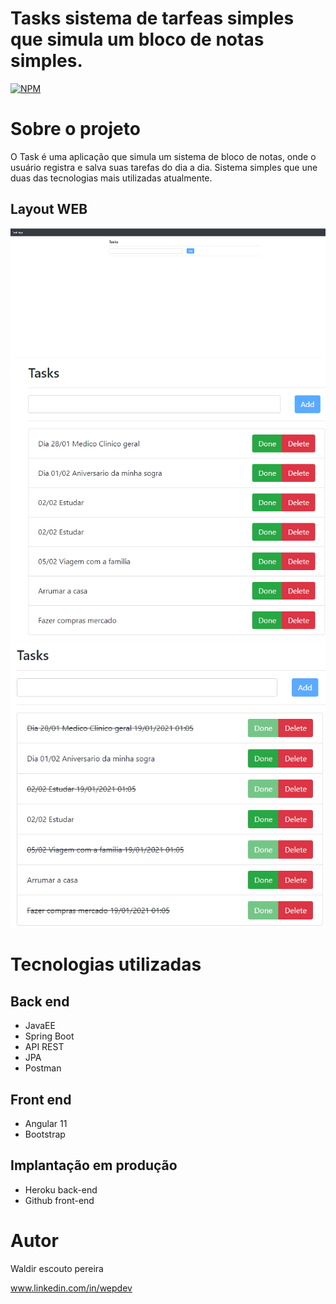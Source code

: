 # Tasks sistema de tarfeas simples que simula um bloco de notas simples.
[![NPM](https://img.shields.io/npm/l/react)](https://github.com/wep1980/Tasks-Front-End/blob/master/LICENSE) 


# Sobre o projeto

O Task é uma aplicação que simula um sistema de bloco de notas, onde o usuário registra e salva suas tarefas do dia a dia. Sistema simples que une duas das tecnologias mais utilizadas atualmente.


## Layout WEB
![web 1](https://github.com/wep1980/Tasks-Front-End/blob/master/pag1.png) 
![web 2](https://github.com/wep1980/Tasks-Front-End/blob/master/pag2.png) 
![web 3](https://github.com/wep1980/Tasks-Front-End/blob/master/pag3.png)

# Tecnologias utilizadas
## Back end
- JavaEE
- Spring Boot
- API REST
- JPA
- Postman
## Front end
- Angular 11
- Bootstrap
## Implantação em produção
- Heroku back-end
- Github front-end

# Autor

Waldir escouto pereira

www.linkedin.com/in/wepdev

